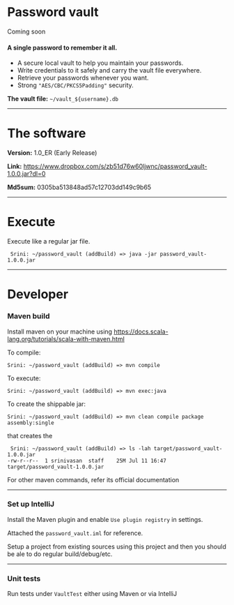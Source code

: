 # Password vault

Coming soon


#### A single password to remember it all.

- A secure local vault to help you maintain your passwords.
- Write credentials to it safely and carry the vault file everywhere. 
- Retrieve your passwords whenever you want.
- Strong `"AES/CBC/PKCS5Padding"` security.

**The vault file:** `~/vault_${username}.db`

---
# The software

**Version:** 1.0_ER (Early Release)

**Link:** https://www.dropbox.com/s/zb51d76w60ljwnc/password_vault-1.0.0.jar?dl=0

**Md5sum:** 0305ba513848ad57c12703dd149c9b65

---
# Execute

Execute like a regular jar file.
```
 Srini: ~/password_vault (addBuild) => java -jar password_vault-1.0.0.jar 
```

---
# Developer

### Maven build

Install maven on your machine using https://docs.scala-lang.org/tutorials/scala-with-maven.html

To compile:
```
Srini: ~/password_vault (addBuild) => mvn compile
```

To execute:
```
Srini: ~/password_vault (addBuild) => mvn exec:java
```

To create the shippable jar:
```
Srini: ~/password_vault (addBuild) => mvn clean compile package assembly:single
```
that creates the 
```
 Srini: ~/password_vault (addBuild) => ls -lah target/password_vault-1.0.0.jar 
-rw-r--r--  1 srinivasan  staff    25M Jul 11 16:47 target/password_vault-1.0.0.jar
```

For other maven commands, refer its official documentation 

---
### Set up IntelliJ

Install the Maven plugin and enable `Use plugin registry` in settings.

Attached the `password_vault.iml` for reference.

Setup a project from existing sources using this project and then you should 
be ale to do regular build/debug/etc.

---
### Unit tests

Run tests under `VaultTest` either using Maven or via IntelliJ 

